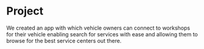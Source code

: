 # Project
We created an app with which vehicle owners can connect to workshops for their vehicle enabling search for services with ease and allowing them to browse for the best service centers out there.
